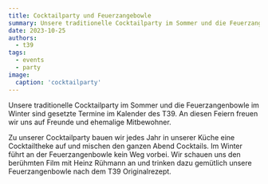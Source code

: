 ```yaml
---
title: Cocktailparty und Feuerzangebowle
summary: Unsere traditionelle Cocktailparty im Sommer und die Feuerzangenbowle im Winter sind gesetzte Termine im Kalender des T39. 
date: 2023-10-25
authors:
  - t39
tags:
  - events
  - party
image:
  caption: 'cocktailparty'
---
```

Unsere traditionelle Cocktailparty im Sommer und die Feuerzangenbowle im Winter sind gesetzte Termine im Kalender des T39. An diesen Feiern freuen wir uns auf Freunde und ehemalige Mitbewohner.

Zu unserer Cocktailparty bauen wir jedes Jahr in unserer Küche eine Cocktailtheke auf und mischen den ganzen Abend Cocktails.
Im Winter führt an der Feuerzangenbowle kein Weg vorbei. Wir schauen uns den berühmten Film mit Heinz Rühmann an und trinken dazu gemütlich unsere Feuerzangenbowle nach dem T39 Originalrezept.
